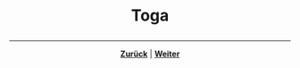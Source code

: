 # <p align="center">Toga</p>
<!-- neue Aufteilung / neue Inhalte in Planung -->

---

<p align="center"><a href="/docs/06-entwicklung/06-frameworks/02-briefcase_und_toga/01-briefcase/README.md"><strong>Zurück</strong></a> | <a href="/docs/06-entwicklung/06-frameworks/02-briefcase_und_toga/03-zusammenspiel/README.md"><strong>Weiter</strong></a></p>